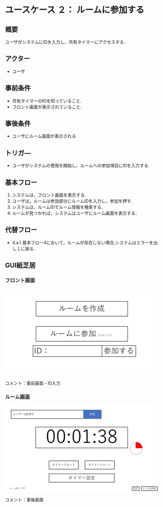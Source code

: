 
# ユースケース ２： ルームに参加する

## 概要
ユーザがシステムにIDを入力し、共有タイマーにアクセスする．


## アクター
- ユーザ

## 事前条件
- 共有タイマーのIDを知っていること.
- フロント画面が表示されていること.

## 事後条件
- ユーザにルーム画面が表示される


## トリガ―
- ユーザがシステムの使用を開始し、ルームへの参加項目にIDを入力する.

## 基本フロー
1. システムは，フロント画面を表示する．
2. ユーザは，ルームは参加部分にルームIDを入力し，参加を押す．
3. システムは，ルームIDでルーム情報を検索する．
4. ルームが見つかれば，システムはユーザにルーム画面を表示する．


## 代替フロー
- 4.a.1  基本フロー4において，ルームが存在しない場合,システムはエラーを出し１に戻る.



## GUI紙芝居
### フロント画面
<img src="./image/lobby.png">


コメント：事前画面・ID入力

### ルーム画面
<img src="./image/room_img2.png">

コメント：事後画面

